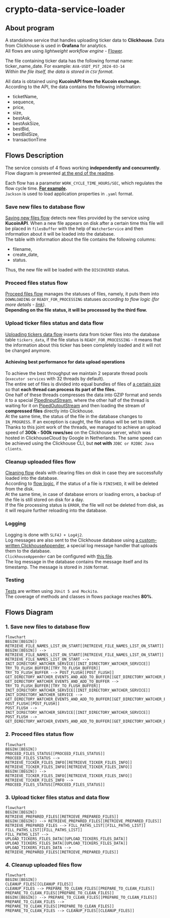# crypto-data-service-loader
## About program
A standalone service that handles uploading ticker data to **Clickhouse**. Data from Clickhouse is used in **Grafana** for analytics.  
All flows are using *lightweight workflow engine* - [Flower](https://github.com/ja-css/flower).

The file containing ticker data has the following format name:
ticker_name_date. For example:
```AVA-USDT_PST_2024-03-14```  
_Within the file itself, the data is stored in `CSV` format._  

All data is obtained using **KucoinAPI from the Kucoin exchange.**  
According to the API, the data contains the following information:
+ ticketName, 
+ sequence, 
+ price, 
+ size, 
+ bestAsk, 
+ bestAskSize, 
+ bestBid, 
+ bestBidSize, 
+ transactionTime

## Flows Description

The service consists of 4 flows working **independently and concurrently**. Flow diagram is presented [at the end of the readme](#flows-diagram).

Each flow has a parameter `WORK_CYCLE_TIME_HOURS/SEC`, which regulates the flow cycle time. **[For example](/MainService/src/main/resources/application.origin.yaml#L29).**  
`Jackson` is used to load application properties in `.yaml` format.

### Save new files to database flow

[Saving new files flow](#1-save-new-files-to-database-flow) detects new files provided by the service using **KucoinAPI**. When a new file appears on disk after a certain time this file will be placed in `filesBuffer` with the help of `WatcherService` and then information about it will be loaded into the database.  
The table with information about the file contains the following columns: 
+ filename, 
+ create_date, 
+ status.

Thus, the new file will be loaded with the `DISCOVERED` status.

### Proceed files status flow

[Proceed files flow](#2-proceed-files-status-flow) manages the statuses of files, namely, it puts them into `DOWNLOADING` or `READY_FOR_PROCESSING` statuses *according to flow logic (for more details - [link](/MainService/src/main/java/com/crypto/service/flow/ProceedFilesStatusFlow.java))*.   
**Depending on the file status, it will be processed by the third flow.**

### Upload ticker files status and data flow

[Uploading tickers data flow](#3-upload-ticker-files-status-and-data-flow) inserts data from ticker files into the database table `tickers_data`, if the file status is `READY_FOR_PROCESSING` - it means that the information about this ticker has been completely loaded and it will not be changed anymore.    

#### Achieving best performance for data upload operations
To achieve the best throughput we maintain 2 separate thread pools (`executor services` with 32 threads by default).  
The entire set of files is divided into equal bundles of files of [a certain size](/MainService/src/main/resources/application.origin.yaml#L16) so that **each thread can process its part of the files.**   
One half of these threads compresses the data into GZIP format and sends it to a special [PipedInputStream](https://docs.oracle.com/javase/8/docs/api/java/io/PipedInputStream.html), where the other half of the thread is waiting for it on [PipedOutputStream](https://docs.oracle.com/javase/8/docs/api/java/io/PipedOutputStream.html) and then loading the stream of **compressed files** directly into Clickhouse.  
At the same time, the status of the file in the database changes to `IN_PROGRESS`. If an exception is caught, the file status will be set to `ERROR`.  
Thanks to this joint work of the threads, we managed to achieve an upload speed of **300k - 500k rows/sec** on the Clickhouse server, which was hosted in ClickhouseCloud by Google in Netherlands. The same speed can be achieved using the Clickhouse CLI, but **not with** `JDBC or R2DBC Java clients`.

### Cleanup uploaded files flow

[Cleaning flow](#4-cleanup-uploaded-files-flow) deals with clearing files on disk in case they are successfully loaded into the database.  
According to [flow logic](/MainService/src/main/java/com/crypto/service/flow/CleanupUploadedFilesFlow.java), if the status of a file is `FINISHED`, it will be deleted from the disk.  
At the same time, in case of database errors or loading errors, a backup of the file is still stored on disk for a day.  
If the file processing status is `ERROR`, the file will not be deleted from disk, as it will require further reloading into the database.

### Logging

Logging is done with `SLF4J + Log4j2`.  
Log messages are also sent to the Clickhouse database using [a custom-written ClickhouseAppender](https://github.com/emelyanovkr/ClickHouseAppender/blob/main/src/main/java/com/clickhouse/appender/ClickHouseAppender.java), a special log message handler that uploads them to the database.  
`ClickhouseAppender` can be configured with [this file](/MainService/src/main/resources/log4j2.origin.xml).  
The log message in the database contains the message itself and its timestamp. The message is stored in `JSON` format.

### Testing

[Tests](/MainService/src/test/java/com/crypto/service/) are written using `JUnit 5 and Mockito`.  
The coverage of methods and classes in flows package reaches **80%**.

## Flows Diagram
### 1. Save new files to database flow
```mermaid
flowchart
BEGIN([BEGIN])
RETRIEVE_FILE_NAMES_LIST_ON_START[[RETRIEVE_FILE_NAMES_LIST_ON_START]]
BEGIN([BEGIN]) --> RETRIEVE_FILE_NAMES_LIST_ON_START[[RETRIEVE_FILE_NAMES_LIST_ON_START]]
RETRIEVE_FILE_NAMES_LIST_ON_START --> INIT_DIRECTORY_WATCHER_SERVICE[[INIT_DIRECTORY_WATCHER_SERVICE]]
TRY_TO_FLUSH_BUFFER[[TRY_TO_FLUSH_BUFFER]]
TRY_TO_FLUSH_BUFFER --> POST_FLUSH[[POST_FLUSH]]
GET_DIRECTORY_WATCHER_EVENTS_AND_ADD_TO_BUFFER[[GET_DIRECTORY_WATCHER_EVENTS_AND_ADD_TO_BUFFER]]
GET_DIRECTORY_WATCHER_EVENTS_AND_ADD_TO_BUFFER --> TRY_TO_FLUSH_BUFFER[[TRY_TO_FLUSH_BUFFER]]
INIT_DIRECTORY_WATCHER_SERVICE[[INIT_DIRECTORY_WATCHER_SERVICE]]
INIT_DIRECTORY_WATCHER_SERVICE --> GET_DIRECTORY_WATCHER_EVENTS_AND_ADD_TO_BUFFER[[GET_DIRECTORY_WATCHER_EVENTS_AND_ADD_TO_BUFFER]]
POST_FLUSH[[POST_FLUSH]]
POST_FLUSH --> INIT_DIRECTORY_WATCHER_SERVICE[[INIT_DIRECTORY_WATCHER_SERVICE]]
POST_FLUSH --> GET_DIRECTORY_WATCHER_EVENTS_AND_ADD_TO_BUFFER[[GET_DIRECTORY_WATCHER_EVENTS_AND_ADD_TO_BUFFER]]
```

### 2. Proceed files status flow
```mermaid
flowchart
BEGIN([BEGIN])
PROCEED_FILES_STATUS[[PROCEED_FILES_STATUS]]
PROCEED_FILES_STATUS --> RETRIEVE_TICKER_FILES_INFO[[RETRIEVE_TICKER_FILES_INFO]]
RETRIEVE_TICKER_FILES_INFO[[RETRIEVE_TICKER_FILES_INFO]]
BEGIN([BEGIN]) --> RETRIEVE_TICKER_FILES_INFO[[RETRIEVE_TICKER_FILES_INFO]]
RETRIEVE_TICKER_FILES_INFO --> PROCEED_FILES_STATUS[[PROCEED_FILES_STATUS]]
```

### 3. Upload ticker files status and data flow
```mermaid
flowchart
BEGIN([BEGIN])
RETRIEVE_PREPARED_FILES[[RETRIEVE_PREPARED_FILES]]
BEGIN([BEGIN]) --> RETRIEVE_PREPARED_FILES[[RETRIEVE_PREPARED_FILES]]
RETRIEVE_PREPARED_FILES --> FILL_PATHS_LIST[[FILL_PATHS_LIST]]
FILL_PATHS_LIST[[FILL_PATHS_LIST]]
FILL_PATHS_LIST --> UPLOAD_TICKERS_FILES_DATA[[UPLOAD_TICKERS_FILES_DATA]]
UPLOAD_TICKERS_FILES_DATA[[UPLOAD_TICKERS_FILES_DATA]]
UPLOAD_TICKERS_FILES_DATA --> RETRIEVE_PREPARED_FILES[[RETRIEVE_PREPARED_FILES]]
```

### 4. Cleanup uploaded files flow
```mermaid
flowchart
BEGIN([BEGIN])
CLEANUP_FILES[[CLEANUP_FILES]]
CLEANUP_FILES --> PREPARE_TO_CLEAN_FILES[[PREPARE_TO_CLEAN_FILES]]
PREPARE_TO_CLEAN_FILES[[PREPARE_TO_CLEAN_FILES]]
BEGIN([BEGIN]) --> PREPARE_TO_CLEAN_FILES[[PREPARE_TO_CLEAN_FILES]]
PREPARE_TO_CLEAN_FILES --> PREPARE_TO_CLEAN_FILES[[PREPARE_TO_CLEAN_FILES]]
PREPARE_TO_CLEAN_FILES --> CLEANUP_FILES[[CLEANUP_FILES]]
```
